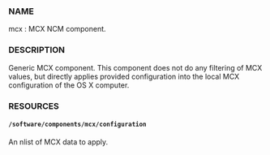
### NAME

mcx : MCX NCM component.

### DESCRIPTION

Generic MCX component. This component does not do any filtering of MCX values, but directly applies provided configuration into the local MCX configuration of the OS X computer.

### RESOURCES

#### `/software/components/mcx/configuration`

An nlist of MCX data to apply.
